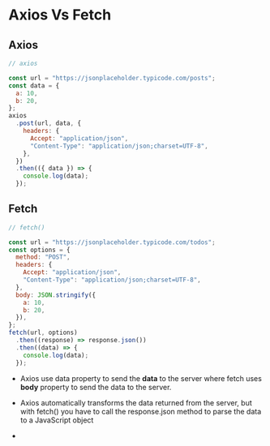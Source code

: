 # Axios Vs Fetch

## Axios

```js
// axios

const url = "https://jsonplaceholder.typicode.com/posts";
const data = {
  a: 10,
  b: 20,
};
axios
  .post(url, data, {
    headers: {
      Accept: "application/json",
      "Content-Type": "application/json;charset=UTF-8",
    },
  })
  .then(({ data }) => {
    console.log(data);
  });
```

## Fetch

```js
// fetch()

const url = "https://jsonplaceholder.typicode.com/todos";
const options = {
  method: "POST",
  headers: {
    Accept: "application/json",
    "Content-Type": "application/json;charset=UTF-8",
  },
  body: JSON.stringify({
    a: 10,
    b: 20,
  }),
};
fetch(url, options)
  .then((response) => response.json())
  .then((data) => {
    console.log(data);
  });
```

- Axios use data property to send the **data** to the server where fetch uses **body** property to send the data to the server.

- Axios automatically transforms the data returned from the server, but with fetch() you have to call the response.json method to parse the data to a JavaScript object

-
